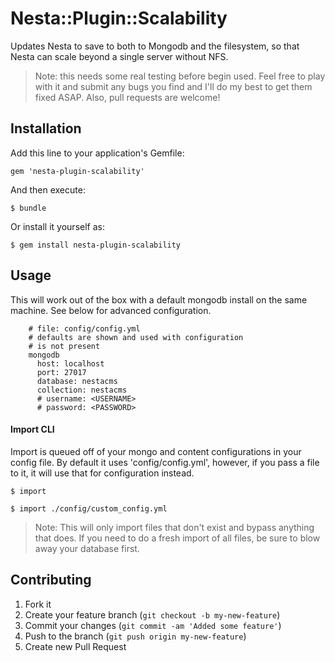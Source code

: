 # Nesta::Plugin::Scalability

Updates Nesta to save to both to Mongodb and the filesystem, so that Nesta can scale beyond a single server without NFS.

> Note: this needs some real testing before begin used. Feel free to play with it and submit any bugs you find and I'll do my best to get them fixed ASAP. Also, pull requests are welcome!

## Installation

Add this line to your application's Gemfile:

    gem 'nesta-plugin-scalability'

And then execute:

    $ bundle

Or install it yourself as:

    $ gem install nesta-plugin-scalability

## Usage

This will work out of the box with a default mongodb install on the same machine. See below for advanced configuration.

        # file: config/config.yml
        # defaults are shown and used with configuration
        # is not present
        mongodb
          host: localhost
          port: 27017     
          database: nestacms 
          collection: nestacms
          # username: <USERNAME>
          # password: <PASSWORD>

#### Import CLI

Import is queued off of your mongo and content configurations in your config file. By default it uses 'config/config.yml', however, if you pass a file to it, it will use that for configuration instead.

    $ import 

    $ import ./config/custom_config.yml

> Note: This will only import files that don't exist and bypass anything that does. If you need to do a fresh import of all files, be sure to blow away your database first. 


## Contributing

1. Fork it
2. Create your feature branch (`git checkout -b my-new-feature`)
3. Commit your changes (`git commit -am 'Added some feature'`)
4. Push to the branch (`git push origin my-new-feature`)
5. Create new Pull Request
